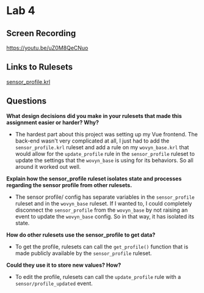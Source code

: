
# Lab 4

## Screen Recording
https://youtu.be/uZ0M8QeCNuo

## Links to Rulesets
[sensor_profile.krl](https://raw.githubusercontent.com/garrettguycharles/cs462/master/lab4/back-end/sensor_profile.krl)


## Questions
**What design decisions did you make in your rulesets that made this assignment easier or harder? Why?**
* The hardest part about this project was setting up my Vue frontend.  The back-end wasn't very complicated at all, I just had to add the `sensor_profile.krl` ruleset and add a rule on my `wovyn_base.krl` that would allow for the `update_profile` rule in the `sensor_profile` ruleset to update the settings that the `wovyn_base` is using for its behaviors.  So all around it worked out well.

**Explain how the sensor_profile ruleset isolates state and processes regarding the sensor profile from other rulesets.**
* The sensor profile/ config has separate variables in the `sensor_profile` ruleset and in the `wovyn_base` ruleset.  If I wanted to, I could completely disconnect the `sensor_profile` from the `wovyn_base` by not raising an event to update the `wovyn_base` config.  So in that way, it has isolated its state.

**How do other rulesets use the sensor_profile to get data?**
* To get the profile, rulesets can call the `get_profile()` function that is made publicly available by the `sensor_profile` ruleset.

**Could they use it to store new values? How?**
* To edit the profile, rulesets can call the `update_profile` rule with a `sensor/profile_updated` event.